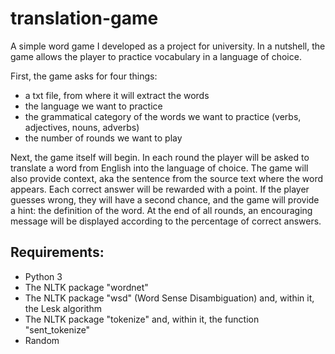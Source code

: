 # translation-game
A simple word game I developed as a project for university. In a nutshell, the game allows the player to practice vocabulary in a language of choice. 

First, the game asks for four things:
- a txt file, from where it will extract the words
- the language we want to practice
- the grammatical category of the words we want to practice (verbs, adjectives, nouns, adverbs)
- the number of rounds we want to play

Next, the game itself will begin. In each round the player will be asked to translate a word from English into the language of choice. The game will also provide context, aka the sentence from the source text where the word appears. Each correct answer will be rewarded with a point. If the player guesses wrong, they will have a second chance, and the game will provide a hint: the definition of the word. At the end of all rounds, an encouraging message will be displayed according to the percentage of correct answers.

## Requirements:
- Python 3
- The NLTK package "wordnet"
- The NLTK package "wsd" (Word Sense Disambiguation) and, within it, the Lesk algorithm
- The NLTK package "tokenize" and, within it, the function "sent_tokenize"
- Random
